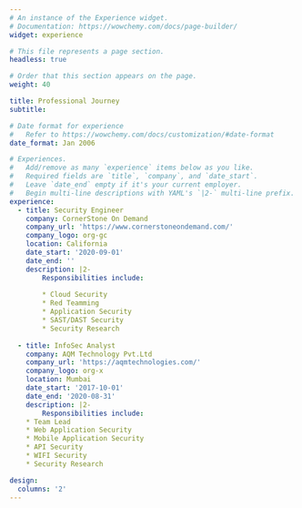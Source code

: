 ```yaml
---
# An instance of the Experience widget.
# Documentation: https://wowchemy.com/docs/page-builder/
widget: experience

# This file represents a page section.
headless: true

# Order that this section appears on the page.
weight: 40

title: Professional Journey
subtitle:

# Date format for experience
#   Refer to https://wowchemy.com/docs/customization/#date-format
date_format: Jan 2006

# Experiences.
#   Add/remove as many `experience` items below as you like.
#   Required fields are `title`, `company`, and `date_start`.
#   Leave `date_end` empty if it's your current employer.
#   Begin multi-line descriptions with YAML's `|2-` multi-line prefix.
experience:
  - title: Security Engineer
    company: CornerStone On Demand
    company_url: 'https://www.cornerstoneondemand.com/'
    company_logo: org-gc
    location: California
    date_start: '2020-09-01'
    date_end: ''
    description: |2-
        Responsibilities include:
        
        * Cloud Security
        * Red Teamming
        * Application Security
        * SAST/DAST Security
        * Security Research
        
  - title: InfoSec Analyst
    company: AQM Technology Pvt.Ltd
    company_url: 'https://aqmtechnologies.com/'
    company_logo: org-x
    location: Mumbai
    date_start: '2017-10-01'
    date_end: '2020-08-31'
    description: |2-
        Responsibilities include:
    * Team Lead
    * Web Application Security
    * Mobile Application Security
    * API Security
    * WIFI Security
    * Security Research

design:
  columns: '2'
---
```


